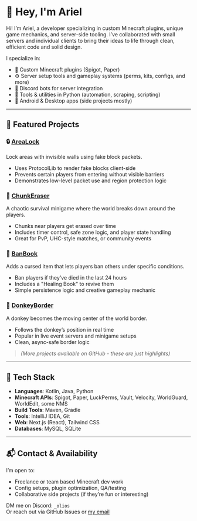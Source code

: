 # 👋 Hey, I'm Ariel

Hi! I’m Ariel, a developer specializing in custom Minecraft plugins, unique game mechanics, and server-side tooling. I’ve collaborated with small servers and individual clients to bring their ideas to life through clean, efficient code and solid design.

I specialize in:
- 🧱 Custom Minecraft plugins (Spigot, Paper)
- ⚙️ Server setup tools and gameplay systems (perms, kits, configs, and more)
- 🤖 Discord bots for server integration
- 🐍 Tools & utilities in Python (automation, scraping, scripting)
- 📱 Android & Desktop apps (side projects mostly)

---

## 🚀 Featured Projects

### 🔒 [AreaLock](https://github.com/ArielWy/AreaLock)
Lock areas with invisible walls using fake block packets.
- Uses ProtocolLib to render fake blocks client-side
- Prevents certain players from entering without visible barriers
- Demonstrates low-level packet use and region protection logic

### 🧱 [ChunkEraser](https://github.com/ArielWy/ChunkEraser)
A chaotic survival minigame where the world breaks down around the players.
- Chunks near players get erased over time
- Includes timer control, safe zone logic, and player state handling
- Great for PvP, UHC-style matches, or community events

### 📖 [BanBook](https://github.com/ArielWy/BanBook)
Adds a cursed item that lets players ban others under specific conditions.
- Ban players if they’ve died in the last 24 hours
- Includes a "Healing Book" to revive them
- Simple persistence logic and creative gameplay mechanic

### 🐴 [DonkeyBorder](https://github.com/ArielWy/DonkeyBorder)
A donkey becomes the moving center of the world border.
- Follows the donkey’s position in real time
- Popular in live event servers and minigame setups
- Clean, async-safe border logic

> *(More projects available on GitHub - these are just highlights)*

---

## 🧰 Tech Stack

- **Languages**: Kotlin, Java, Python  
- **Minecraft APIs**: Spigot, Paper, LuckPerms, Vault, Velocity, WorldGuard, WorldEdit, some NMS  
- **Build Tools**: Maven, Gradle  
- **Tools**: IntelliJ IDEA, Git  
- **Web**: Next.js (React), Tailwind CSS  
- **Databases**: MySQL, SQLite

---

## 📬 Contact & Availability

I’m open to:
- Freelance or team based Minecraft dev work
- Config setups, plugin optimization, QA/testing
- Collaborative side projects (if they’re fun or interesting)

DM me on Discord: `_olios`  
Or reach out via GitHub Issues or [my email](oliosdev@email.com)

